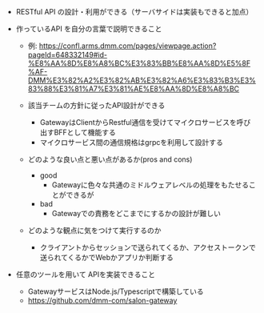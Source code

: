 - RESTful API の設計・利用ができる（サーバサイドは実装もできると加点）
- 作っているAPI を自分の言葉で説明できること
  - 例: https://confl.arms.dmm.com/pages/viewpage.action?pageId=648332149#id-%E8%AA%8D%E8%A8%BC%E3%83%BB%E8%AA%8D%E5%8F%AF-DMM%E3%82%A2%E3%82%AB%E3%82%A6%E3%83%B3%E3%83%88%E3%81%A7%E3%81%AE%E8%AA%8D%E8%A8%BC

  - 該当チームの方針に従ったAPI設計ができる
    - GatewayはClientからRestful通信を受けてマイクロサービスを呼び出すBFFとして機能する
    - マイクロサービス間の通信規格はgrpcを利用して設計する

  - どのような良い点と悪い点があるか(pros and cons)
    - good
      - Gatewayに色々な共通のミドルウェアレベルの処理をもたせることができるが
    - bad
      - Gatewayでの責務をどこまでにするかの設計が難しい

  - どのような観点に気をつけて実行するのか
    - クライアントからセッションで送られてくるか、アクセストークンで送られてくるかでWebかアプリか判断する

- 任意のツールを用いて APIを実装できること
  - GatewayサービスはNode.js/Typescriptで構築している
  - https://github.com/dmm-com/salon-gateway
